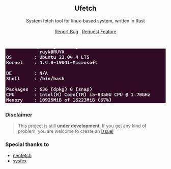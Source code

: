 <p align="center">
  <h2 align="center">Ufetch</h2>

  <p align="center">
    System fetch tool for linux-based system, written in Rust
    <br/>
    <br/>
    <a href="https://github.com/avishekdutta531/ufetch/issues">Report Bug</a>
    .
    <a href="https://github.com/avishekdutta531/ufetch/issues">Request Feature</a>
  </p>
</p>

<br/>

![ufetch](img/screenshot.png)

### Disclaimer
> This project is still <b>under development</b>. If you get any kind of problem, you are welcome to create an [issue!](https://github.com/avishekdutta531/Ufetch/issues)

### Special thanks to
* [neofetch](https://github.com/dylanaraps/neofetch)
* [sysfex](https://github.com/mehedirm6244/sysfex)
